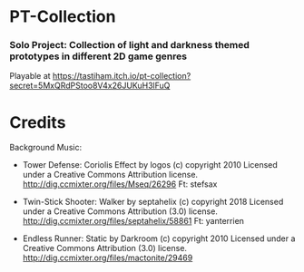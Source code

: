 # PT-Collection
### Solo Project: Collection of light and darkness themed prototypes in different 2D game genres
 
Playable at https://tastiham.itch.io/pt-collection?secret=5MxQRdPStoo8V4x26JUKuH3lFuQ

# Credits

Background Music:

- Tower Defense:	Coriolis Effect by logos (c) copyright 2010 Licensed under a Creative Commons Attribution license.
	http://dig.ccmixter.org/files/Mseq/26296 Ft: stefsax
	
-	Twin-Stick Shooter: Walker by septahelix (c) copyright 2018 Licensed under a Creative Commons Attribution (3.0) license. 
	http://dig.ccmixter.org/files/septahelix/58861 Ft: yanterrien
	
- Endless Runner:	Static by Darkroom (c) copyright 2010 Licensed under a Creative Commons Attribution (3.0) license. 
	http://dig.ccmixter.org/files/mactonite/29469 
